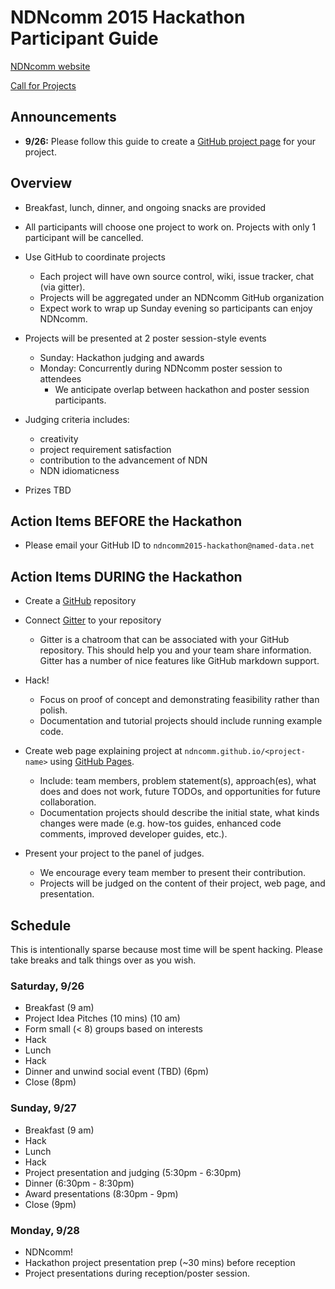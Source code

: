 # NDNcomm 2015 Hackathon Participant Guide

[NDNcomm website](http://www.caida.org/workshops/ndn/1509/)

[Call for Projects](https://docs.google.com/document/d/1zoqb8_IzEirISS5vJqUB2qpBlq8vFXE_T6DLwS1gdyw/edit)

## Announcements
* **9/26:** Please follow this guide to create a [GitHub project page](https://help.github.com/articles/creating-pages-with-the-automatic-generator/) for your project.


## Overview

* Breakfast, lunch, dinner, and ongoing snacks are provided

* All participants will choose one project to work on. Projects with only 1 participant will be cancelled.

* Use GitHub to coordinate projects
   * Each project will have own source control, wiki, issue tracker, chat (via gitter).
   *  Projects will be aggregated under an NDNcomm GitHub organization
   * Expect work to wrap up Sunday evening so participants can enjoy NDNcomm.

* Projects will be presented at 2 poster session-style events
   * Sunday: Hackathon judging and awards
   * Monday: Concurrently during NDNcomm poster session to attendees
      * We anticipate overlap between hackathon and poster session participants.


* Judging criteria includes:
  * creativity
  * project requirement satisfaction
  * contribution to the advancement of NDN
  * NDN idiomaticness


*   Prizes TBD

## Action Items BEFORE the Hackathon


* Please email your GitHub ID to `ndncomm2015-hackathon@named-data.net`


## Action Items DURING the Hackathon


* Create a [GitHub](https://www.github.com) repository


* Connect [Gitter](https://www.gitter.im) to your repository
   * Gitter is a chatroom that can be associated with your GitHub repository. This should help you and your team share information. Gitter has a number of nice features like GitHub markdown support.


* Hack!
   * Focus on proof of concept and demonstrating feasibility rather than polish.
   * Documentation and tutorial projects should include running example code.


* Create web page explaining project at `ndncomm.github.io/<project-name>` using [GitHub Pages](https://pages.github.com).
   * Include: team members, problem statement(s), approach(es), what does and does not work, future TODOs, and opportunities for future collaboration.
   * Documentation projects should describe the initial state, what kinds changes were made (e.g. how-tos guides, enhanced code comments, improved developer guides, etc.).


* Present your project to the panel of judges.
   * We encourage every team member to present their contribution.
   * Projects will be judged on the content of their project, web page, and presentation.


## Schedule


This is intentionally sparse because most time will be spent hacking. Please take breaks and talk things over as you wish.


### Saturday, 9/26


* Breakfast (9 am)
* Project Idea Pitches  (10 mins) (10 am)
* Form small (< 8) groups based on interests
* Hack
* Lunch
* Hack
* Dinner and unwind social event (TBD) (6pm)
* Close (8pm)


### Sunday, 9/27


* Breakfast (9 am)
* Hack
* Lunch
* Hack
* Project presentation and judging (5:30pm - 6:30pm)
* Dinner (6:30pm - 8:30pm)
* Award presentations (8:30pm - 9pm)
* Close (9pm)


### Monday, 9/28

* NDNcomm!
* Hackathon project presentation prep (~30 mins) before reception
* Project presentations during reception/poster session.
